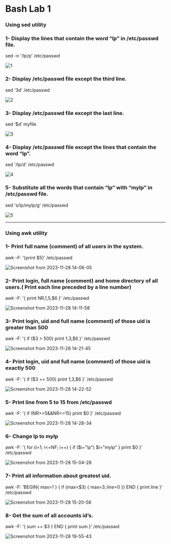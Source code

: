 # Bash Lab 1
### Using sed utility
### 1- Display the lines that contain the word “lp” in /etc/passwd file.
sed -n '/lp/p' /etc/passwd

![1](https://github.com/stevenadel/Red-Hat-Sysadmin-ITI-44/assets/111876286/affc4a5f-3ebd-4815-9cbd-6b501724862b)

### 2- Display /etc/passwd file except the third line.
sed '3d' /etc/passwd

![2](https://github.com/stevenadel/Red-Hat-Sysadmin-ITI-44/assets/111876286/75235534-1839-4aea-b624-8ffc5b07a19d)

### 3- Display /etc/passwd file except the last line.
sed ‘$d’ myfile

![3](https://github.com/stevenadel/Red-Hat-Sysadmin-ITI-44/assets/111876286/60975b62-bef4-4e96-a291-3e2c34ec984a)

### 4- Display /etc/passwd file except the lines that contain the word “lp”.
sed '/lp/d' /etc/passwd

![4](https://github.com/stevenadel/Red-Hat-Sysadmin-ITI-44/assets/111876286/f29f1ced-7109-40a1-aed4-c0245dd260e2)

### 5- Substitute all the words that contain “lp” with “mylp” in /etc/passwd file.
sed 's/lp/mylp/g' /etc/passwd

![5](https://github.com/stevenadel/Red-Hat-Sysadmin-ITI-44/assets/111876286/ce9d2e10-a02f-486d-8570-2a2e12f6fb4b)

---------------------------------------------------------------------------------------

### Using awk utility
### 1- Print full name (comment) of all users in the system.
awk –F: ‘{print $5}’ /etc/passwd

![Screenshot from 2023-11-28 14-06-05](https://github.com/stevenadel/Red-Hat-Sysadmin-ITI-44/assets/111876286/f790597e-ab93-4d37-a185-a3792ff7672b)

### 2- Print login, full name (comment) and home directory of all users.( Print each line preceded by a line number)
awk -F: '{ print NR,$1,$5,$6 }' /etc/passwd

![Screenshot from 2023-11-28 14-11-58](https://github.com/stevenadel/Red-Hat-Sysadmin-ITI-44/assets/111876286/05710340-dca2-428a-968e-a4e4135226da)

### 3- Print login, uid and full name (comment) of those uid is greater than 500
awk -F: '{ if ($3 > 500) print $1,$3,$6 }' /etc/passwd

![Screenshot from 2023-11-28 14-21-45](https://github.com/stevenadel/Red-Hat-Sysadmin-ITI-44/assets/111876286/4d743f7a-a445-4594-a458-03970f1ae54f)

### 4- Print login, uid and full name (comment) of those uid is exactly 500
awk -F: '{ if ($3 == 500) print $1,$3,$6 }' /etc/passwd

![Screenshot from 2023-11-28 14-22-52](https://github.com/stevenadel/Red-Hat-Sysadmin-ITI-44/assets/111876286/5eadbb44-3896-489e-a417-02f3593c186a)

### 5- Print line from 5 to 15 from /etc/passwd
awk -F: '{ if (NR>=5&&NR<=15) print $0 }' /etc/passwd

![Screenshot from 2023-11-28 14-28-34](https://github.com/stevenadel/Red-Hat-Sysadmin-ITI-44/assets/111876286/00cf2f5f-1857-41e6-b03a-9c1a81966e1d)

### 6- Change lp to mylp
awk -F: '{ for (i=1; i<=NF; i++) { if ($i~"lp") $i="mylp" } print $0 }' /etc/passwd

![Screenshot from 2023-11-28 15-04-28](https://github.com/stevenadel/Red-Hat-Sysadmin-ITI-44/assets/111876286/dc75ad94-868d-4a97-bd98-7d401c86ad03)

### 7- Print all information about greatest uid.
awk -F: 'BEGIN{ max=1 } { if (max<$3) { max=$3;  line=$0 }} END { print line }' /etc/passwd

![Screenshot from 2023-11-28 15-20-56](https://github.com/stevenadel/Red-Hat-Sysadmin-ITI-44/assets/111876286/48f2e9f3-820b-42f0-a8e5-e79ecf530cb8)

### 8- Get the sum of all accounts id’s.
awk -F: '{ sum += $3 } END { print sum }' /etc/passwd

![Screenshot from 2023-11-28 19-55-43](https://github.com/stevenadel/Bash-ITI-44/assets/111876286/1e211161-afd3-4161-a2bb-a10f9a744f31)
